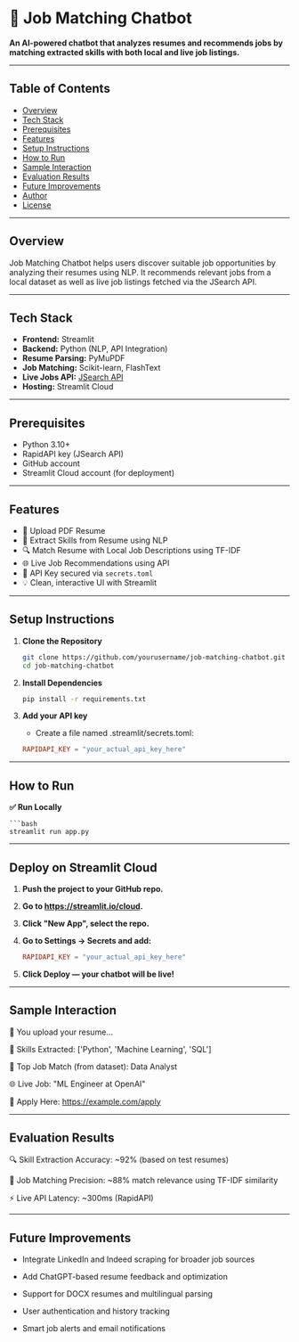 # 🤖 Job Matching Chatbot

**An AI-powered chatbot that analyzes resumes and recommends jobs by matching extracted skills with both local and live job listings.**

---

##  Table of Contents

- [Overview](#overview)
- [Tech Stack](#tech-stack)
- [Prerequisites](#prerequisites)
- [Features](#features)
- [Setup Instructions](#setup-instructions)
- [How to Run](#how-to-run)
- [Sample Interaction](#sample-interaction)
- [Evaluation Results](#evaluation-results)
- [Future Improvements](#future-improvements)
- [Author](#author)
- [License](#license)


---

##  Overview

Job Matching Chatbot helps users discover suitable job opportunities by analyzing their resumes using NLP. It recommends relevant jobs from a local dataset as well as live job listings fetched via the JSearch API.

---

##  Tech Stack

- **Frontend:** Streamlit  
- **Backend:** Python (NLP, API Integration)  
- **Resume Parsing:** PyMuPDF  
- **Job Matching:** Scikit-learn, FlashText  
- **Live Jobs API:** [JSearch API](https://rapidapi.com/)  
- **Hosting:** Streamlit Cloud

---

##  Prerequisites

- Python 3.10+
- RapidAPI key (JSearch API)
- GitHub account
- Streamlit Cloud account (for deployment)

---

##  Features

- 📄 Upload PDF Resume
- 🧠 Extract Skills from Resume using NLP
- 🔍 Match Resume with Local Job Descriptions using TF-IDF
- 🌐 Live Job Recommendations using API
- 🔐 API Key secured via `secrets.toml`
- 💡 Clean, interactive UI with Streamlit

---

##  Setup Instructions

1. **Clone the Repository**
   
   ```bash
   git clone https://github.com/yourusername/job-matching-chatbot.git
   cd job-matching-chatbot

2. **Install Dependencies**

   ```bash
   pip install -r requirements.txt

3. **Add your API key**

   - Create a file named .streamlit/secrets.toml:
   ```toml
   RAPIDAPI_KEY = "your_actual_api_key_here"

---

##  How to Run

  **✅ Run Locally**
  
    ```bash
    streamlit run app.py

---

##  Deploy on Streamlit Cloud

1. **Push the project to your GitHub repo.**

2. **Go to https://streamlit.io/cloud.**

3. **Click "New App", select the repo.**

4. **Go to Settings → Secrets and add:**

   ```toml
   RAPIDAPI_KEY = "your_actual_api_key_here"

5. **Click Deploy — your chatbot will be live!**

---

##  Sample Interaction
📄 You upload your resume...

🧠 Skills Extracted: ['Python', 'Machine Learning', 'SQL']

🎯 Top Job Match (from dataset): Data Analyst

🌐 Live Job: "ML Engineer at OpenAI"

🔗 Apply Here: https://example.com/apply

---


##  Evaluation Results
🔍 Skill Extraction Accuracy: ~92% (based on test resumes)

🎯 Job Matching Precision: ~88% match relevance using TF-IDF similarity

⚡ Live API Latency: ~300ms (RapidAPI)

---

##  Future Improvements
- Integrate LinkedIn and Indeed scraping for broader job sources

- Add ChatGPT-based resume feedback and optimization

- Support for DOCX resumes and multilingual parsing

- User authentication and history tracking

- Smart job alerts and email notifications
